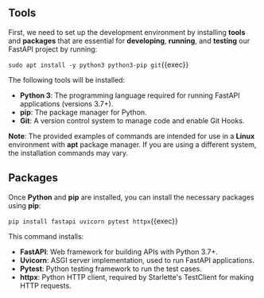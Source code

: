 ## Tools
First, we need to set up the development environment by installing **tools** and **packages** that are essential for **developing**, **running**, and **testing** our FastAPI project by running:


`sudo apt install -y python3 python3-pip git`{{exec}}

The following tools will be installed:

- **Python 3**: The programming language required for running FastAPI applications (versions 3.7+).
- **pip**: The package manager for Python.
- **Git**: A version control system to manage code and enable Git Hooks.

**Note**: The provided examples of commands are intended for use in a **Linux** environment with **apt** package manager. If you are using a different system, the installation commands may vary.

## Packages

Once **Python** and **pip** are installed, you can install the necessary packages using **pip**:


`pip install fastapi uvicorn pytest httpx`{{exec}}

This command installs:

- **FastAPI**: Web framework for building APIs with Python 3.7+.
- **Uvicorn**: ASGI server implementation, used to run FastAPI applications.
- **Pytest**: Python testing framework to run the test cases.
- **httpx**: Python HTTP client, required by Starlette's TestClient for making HTTP requests.
